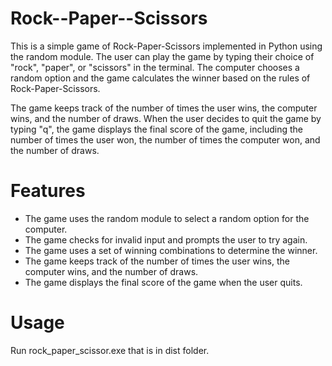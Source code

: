 # Rock--Paper--Scissors

This is a simple game of Rock-Paper-Scissors implemented in Python using the random module. The user can play the game by typing their choice of "rock", "paper", or "scissors" in the terminal. The computer chooses a random option and the game calculates the winner based on the rules of Rock-Paper-Scissors.

The game keeps track of the number of times the user wins, the computer wins, and the number of draws. When the user decides to quit the game by typing "q", the game displays the final score of the game, including the number of times the user won, the number of times the computer won, and the number of draws.

# Features

* The game uses the random module to select a random option for the computer.
* The game checks for invalid input and prompts the user to try again.
* The game uses a set of winning combinations to determine the winner.
* The game keeps track of the number of times the user wins, the computer wins, and the number of draws.
* The game displays the final score of the game when the user quits.

# Usage

Run rock_paper_scissor.exe that is in dist folder.  
